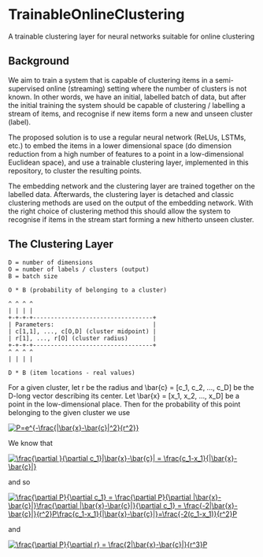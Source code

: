 # TrainableOnlineClustering

A trainable clustering layer for neural networks suitable for online clustering

## Background

We aim to train a system that is capable of clustering items in a
semi-supervised online (streaming) setting where the number of clusters
is not known.
In other words, we have an initial, labelled batch of data, but after the initial
training the system should be capable of clustering / labelling a stream of
items, and recognise if new items form a new and unseen cluster (label).

The proposed solution is to use a regular neural network (ReLUs, LSTMs,
etc.) to embed
the items in a lower dimensional space (do dimension reduction from
a high number of features to a point in a low-dimensional Euclidean space),
and use a trainable clustering layer, implemented in this repository,
to cluster the resulting points.

The embedding network and the clustering layer are trained together
on the labelled data.
Afterwards, the clustering layer is detached and classic clustering methods
are used on the output of the embedding network.
With the right choice of clustering method this should allow the system to
recognise if items in the stream start forming a new hitherto unseen
cluster.


## The Clustering Layer

    D = number of dimensions
    O = number of labels / clusters (output)
    B = batch size

    O * B (probability of belonging to a cluster)
    
    ^ ^ ^ ^
    | | | |
    +-+-+-+----------------------------------+
    | Parameters:                            |
    | c[1,1], ..., c[O,D] (cluster midpoint) |
    | r[1], ..., r[O] (cluster radius)       |
    +-+-+-+----------------------------------+
    ^ ^ ^ ^
    | | | |
    
    D * B (item locations - real values)
   
For a given cluster, let r be the radius and \bar{c} = [c_1, c_2, ..., c_D] be the D-long vector
describing its center. Let \bar{x} = [x_1, x_2, ..., x_D] be a point in the low-dimensional place.
Then for the probability of this point belonging to the given cluster we use

<a href="https://www.codecogs.com/eqnedit.php?latex=\dpi{150}&space;P=e^{-\frac{|\bar{x}-\bar{c}|^2}{r^2}}" target="_blank"><img src="https://latex.codecogs.com/gif.latex?\dpi{150}&space;P=e^{-\frac{|\bar{x}-\bar{c}|^2}{r^2}}" title="P=e^{-\frac{|\bar{x}-\bar{c}|^2}{r^2}}" /></a>

We know that

<a href="https://www.codecogs.com/eqnedit.php?latex=\dpi{150}&space;\frac{\partial&space;}{\partial&space;c_1}|\bar{x}-\bar{c}|&space;=&space;\frac{c_1-x_1}{|\bar{x}-\bar{c}|}" target="_blank"><img src="https://latex.codecogs.com/gif.latex?\dpi{150}&space;\frac{\partial&space;}{\partial&space;c_1}|\bar{x}-\bar{c}|&space;=&space;\frac{c_1-x_1}{|\bar{x}-\bar{c}|}" title="\frac{\partial }{\partial c_1}|\bar{x}-\bar{c}| = \frac{c_1-x_1}{|\bar{x}-\bar{c}|}" /></a>

and so

<a href="https://www.codecogs.com/eqnedit.php?latex=\dpi{150}&space;\frac{\partial&space;P}{\partial&space;c_1}&space;=&space;\frac{\partial&space;P}{\partial&space;|\bar{x}-\bar{c}|}\frac{\partial&space;|\bar{x}-\bar{c}|}{\partial&space;c_1}&space;=&space;\frac{-2|\bar{x}-\bar{c}|}{r^2}P\frac{c_1-x_1}{|\bar{x}-\bar{c}|}=\frac{-2(c_1-x_1)}{r^2}P" target="_blank"><img src="https://latex.codecogs.com/gif.latex?\dpi{150}&space;\frac{\partial&space;P}{\partial&space;c_1}&space;=&space;\frac{\partial&space;P}{\partial&space;|\bar{x}-\bar{c}|}\frac{\partial&space;|\bar{x}-\bar{c}|}{\partial&space;c_1}&space;=&space;\frac{-2|\bar{x}-\bar{c}|}{r^2}P\frac{c_1-x_1}{|\bar{x}-\bar{c}|}=\frac{-2(c_1-x_1)}{r^2}P" title="\frac{\partial P}{\partial c_1} = \frac{\partial P}{\partial |\bar{x}-\bar{c}|}\frac{\partial |\bar{x}-\bar{c}|}{\partial c_1} = \frac{-2|\bar{x}-\bar{c}|}{r^2}P\frac{c_1-x_1}{|\bar{x}-\bar{c}|}=\frac{-2(c_1-x_1)}{r^2}P" /></a>

and

<a href="https://www.codecogs.com/eqnedit.php?latex=\dpi{150}&space;\frac{\partial&space;P}{\partial&space;r}&space;=&space;\frac{2|\bar{x}-\bar{c}|}{r^3}P" target="_blank"><img src="https://latex.codecogs.com/gif.latex?\dpi{150}&space;\frac{\partial&space;P}{\partial&space;r}&space;=&space;\frac{2|\bar{x}-\bar{c}|}{r^3}P" title="\frac{\partial P}{\partial r} = \frac{2|\bar{x}-\bar{c}|}{r^3}P" /></a>
